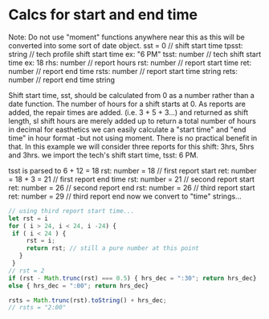 # Calcs for start and end time

Note: Do not use "moment" functions anywhere near this as this will be converted into some sort of date object.
sst = 0 // shift start time
tpsst: string // tech profile shift start time ex: "6 PM"
tsst: number // tech shift start time ex: 18
rhs: number // report hours
rst: number // report start time
ret: number // report end time
rsts: number // report start time string
rets: number // report end time string

Shift start time, sst, should be calculated from 0 as a number rather than a date function.  The number of 
hours for a shift starts at 0.  As reports are added, the repair times are added.  (i.e. 3 + 5 + 3...) and returned as shift length, sl
shift hours are merely added up to return a total number of hours in decimal
for easthetics we can easily calculate a "start time" and "end time" in hour format -but not using moment.  There is no practical benefit in that.
In this example we will consider three reports for this shift: 3hrs, 5hrs and 3hrs.
we import the tech's shift start time, tsst: 6 PM.

tsst is parsed to 6 + 12 = 18
rst: number = 18            // first report start
ret: number = 18 + 3 = 21   // first report end time
rst: number = 21            // second report start
ret: number = 26            // second report end
rst: number = 26            // third report start
ret: number = 29            // third report end
now we convert to "time" strings...

```js
// using third report start time...
let rst = i
for ( i > 24, i < 24, i -24) {
 if ( i < 24 ) {
     rst = i;
     return rst; // still a pure number at this point
   }
 }
// rst = 2
if (rst - Math.trunc(rst) === 0.5) { hrs_dec = ":30"; return hrs_dec}
else { hrs_dec = ":00"; return hrs_dec}

rsts = Math.trunc(rst).toString() + hrs_dec;
// rsts = "2:00"
```

